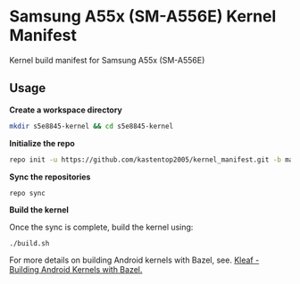 # Samsung A55x (SM-A556E) Kernel Manifest

Kernel build manifest for Samsung A55x (SM-A556E)

## Usage

**Create a workspace directory**
   ```bash
   mkdir s5e8845-kernel && cd s5e8845-kernel
   ```

**Initialize the repo**
   ```sh
   repo init -u https://github.com/kastentop2005/kernel_manifest.git -b main
   ```

**Sync the repositories**
   ```sh
   repo sync
   ```

**Build the kernel**

Once the sync is complete, build the kernel using:
   ```
   ./build.sh
   ```

For more details on building Android kernels with Bazel, see. [Kleaf - Building Android Kernels with Bazel.](https://android.googlesource.com/kernel/build/+/refs/heads/main-kernel/kleaf/README.md)
